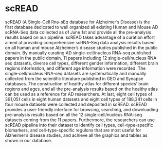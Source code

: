 # scREAD

scREAD (A Single-Cell Rna-sEq database for Alzheimer’s Disease) is the first database dedicated to well organized all existing Human and Mouse AD scRNA-Seq data collected as of June 1st and provide all the pre-analysis results based on our pipeline. scREAD takes advantage of a curation effort aimed at providing comprehensive scRNA-Seq data analysis results based on all human and mouse Alzheimer’s disease studies published in the public domain. By manually curating AD single-cell/nucleus RNA-seq published papers in the public domain, 11 papers including 12 single-cell/nucleus RNA-seq datasets, diverse cell types, different gender information, different brain regions information, and different age information were recorded. The single-cell/nucleus RNA-seq datasets are systematically and manually collected from the scientific literature published in GEO and Synapse databases. The construction of healthy atlas for different species’ brain regions and ages, and all the pre-analysis results based on the healthy atlas can be used as a reference for AD researchers. At last, eight cell types of 391,051 cells in eight human datasets and eight cell types of 188,341 cells in four mouse datasets were collected and deposited in scREAD. scREAD provides a user-friendly interface for browsing, searching, and downloading pre-analysis results based on all the 12 single-cell/nucleus RNA-seq datasets coming from the 11 papers. Furthermore, the researchers can use scREAD pipeline into their dataset to identify cell types, cell-type-specific biomarkers, and cell-type-specific regulons that are most useful for Alzheimer’s disease studies, and achieve all the graphics and tables as shown in our database.